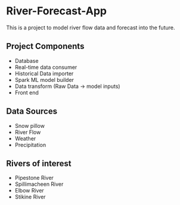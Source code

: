 # River-Forecast-App
This is a project to model river flow data and forecast into the future. 

## Project Components
- Database
- Real-time data consumer
- Historical Data importer
- Spark ML model builder
- Data transform (Raw Data -> model inputs)
- Front end


## Data Sources
- Snow pillow 
- River Flow
- Weather
- Precipitation

## Rivers of interest
- Pipestone River
- Spillimacheen River
- Elbow River
- Stikine River



